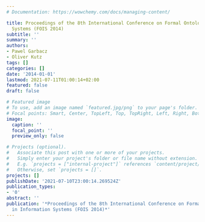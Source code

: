 ```yaml
---
# Documentation: https://wowchemy.com/docs/managing-content/

title: Proceedings of the 8th International Conference on Formal Ontology in Information
  Systems (FOIS 2014)
subtitle: ''
summary: ''
authors:
- Pawel Garbacz
- Oliver Kutz
tags: []
categories: []
date: '2014-01-01'
lastmod: 2021-07-11T01:00:14+02:00
featured: false
draft: false

# Featured image
# To use, add an image named `featured.jpg/png` to your page's folder.
# Focal points: Smart, Center, TopLeft, Top, TopRight, Left, Right, BottomLeft, Bottom, BottomRight.
image:
  caption: ''
  focal_point: ''
  preview_only: false

# Projects (optional).
#   Associate this post with one or more of your projects.
#   Simply enter your project's folder or file name without extension.
#   E.g. `projects = ["internal-project"]` references `content/project/deep-learning/index.md`.
#   Otherwise, set `projects = []`.
projects: []
publishDate: '2021-07-10T23:00:14.269524Z'
publication_types:
- '0'
abstract: ''
publication: '*Proceedings of the 8th International Conference on Formal Ontology
  in Information Systems (FOIS 2014)*'
---
```

